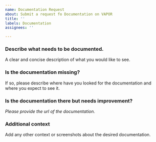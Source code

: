 ```yaml
---
name: Documentation Request
about: Submit a request fo Documentation on VAPOR
title: ''
labels: Documentation
assignees: ''

---
```


### Describe what needs to be documented.
A clear and concise description of what you would like to see.

### Is the documentation missing?
If so, please describe where have you looked for the documentation and where you expect to see it.

### Is the documentation there but needs improvement?

*Please provide the url of the documentation.*



### Additional context
Add any other context or screenshots about the desired documentation.
